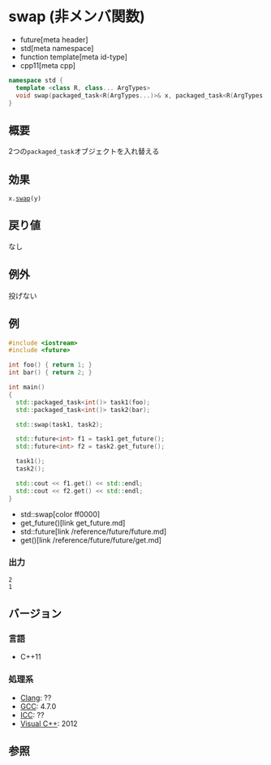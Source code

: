 # swap (非メンバ関数)
* future[meta header]
* std[meta namespace]
* function template[meta id-type]
* cpp11[meta cpp]

```cpp
namespace std {
  template <class R, class... ArgTypes>
  void swap(packaged_task<R(ArgTypes...)>& x, packaged_task<R(ArgTypes...)>& y) noexcept;
}
```

## 概要
2つの`packaged_task`オブジェクトを入れ替える


## 効果
`x.`[`swap`](swap.md)`(y)`


## 戻り値
なし


## 例外
投げない


## 例
```cpp example
#include <iostream>
#include <future>

int foo() { return 1; }
int bar() { return 2; }

int main()
{
  std::packaged_task<int()> task1(foo);
  std::packaged_task<int()> task2(bar);

  std::swap(task1, task2);

  std::future<int> f1 = task1.get_future();
  std::future<int> f2 = task2.get_future();

  task1();
  task2();

  std::cout << f1.get() << std::endl;
  std::cout << f2.get() << std::endl;
}
```
* std::swap[color ff0000]
* get_future()[link get_future.md]
* std::future[link /reference/future/future.md]
* get()[link /reference/future/future/get.md]

### 出力
```
2
1
```

## バージョン
### 言語
- C++11

### 処理系
- [Clang](/implementation.md#clang): ??
- [GCC](/implementation.md#gcc): 4.7.0
- [ICC](/implementation.md#icc): ??
- [Visual C++](/implementation.md#visual_cpp): 2012


## 参照


